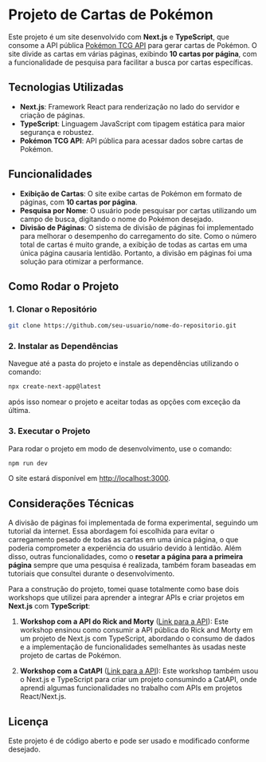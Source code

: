 # Projeto de Cartas de Pokémon

Este projeto é um site desenvolvido com **Next.js** e **TypeScript**, que consome a API pública [Pokémon TCG API](https://docs.pokemontcg.io/) para gerar cartas de Pokémon. O site divide as cartas em várias páginas, exibindo **10 cartas por página**, com a funcionalidade de pesquisa para facilitar a busca por cartas específicas.

## Tecnologias Utilizadas

- **Next.js**: Framework React para renderização no lado do servidor e criação de páginas.
- **TypeScript**: Linguagem JavaScript com tipagem estática para maior segurança e robustez.
- **Pokémon TCG API**: API pública para acessar dados sobre cartas de Pokémon.

## Funcionalidades

- **Exibição de Cartas**: O site exibe cartas de Pokémon em formato de páginas, com **10 cartas por página**.
- **Pesquisa por Nome**: O usuário pode pesquisar por cartas utilizando um campo de busca, digitando o nome do Pokémon desejado.
- **Divisão de Páginas**: O sistema de divisão de páginas foi implementado para melhorar o desempenho do carregamento do site. Como o número total de cartas é muito grande, a exibição de todas as cartas em uma única página causaria lentidão. Portanto, a divisão em páginas foi uma solução para otimizar a performance.

## Como Rodar o Projeto

### 1. Clonar o Repositório

```bash
git clone https://github.com/seu-usuario/nome-do-repositorio.git
```

### 2. Instalar as Dependências

Navegue até a pasta do projeto e instale as dependências utilizando o comando:

```bash
npx create-next-app@latest
```

após isso nomear o projeto e aceitar todas as opções com exceção da última.

### 3. Executar o Projeto

Para rodar o projeto em modo de desenvolvimento, use o comando:

```bash
npm run dev
```

O site estará disponível em [http://localhost:3000](http://localhost:3000).

## Considerações Técnicas

A divisão de páginas foi implementada de forma experimental, seguindo um tutorial da internet. Essa abordagem foi escolhida para evitar o carregamento pesado de todas as cartas em uma única página, o que poderia comprometer a experiência do usuário devido à lentidão. Além disso, outras funcionalidades, como o **resetar a página para a primeira página** sempre que uma pesquisa é realizada, também foram baseadas em tutoriais que consultei durante o desenvolvimento.

Para a construção do projeto, tomei quase totalmente como base dois workshops que utilizei para aprender a integrar APIs e criar projetos em **Next.js** com **TypeScript**:

1. **Workshop com a API do Rick and Morty** ([Link para a API](https://rickandmortyapi.com)): Este workshop ensinou como consumir a API pública do Rick and Morty em um projeto de Next.js com TypeScript, abordando o consumo de dados e a implementação de funcionalidades semelhantes às usadas neste projeto de cartas de Pokémon.
  
2. **Workshop com a CatAPI** ([Link para a API](https://thecatapi.com)): Este workshop também usou o Next.js e TypeScript para criar um projeto consumindo a CatAPI, onde aprendi algumas funcionalidades no trabalho com APIs em projetos React/Next.js.

## Licença

Este projeto é de código aberto e pode ser usado e modificado conforme desejado.
